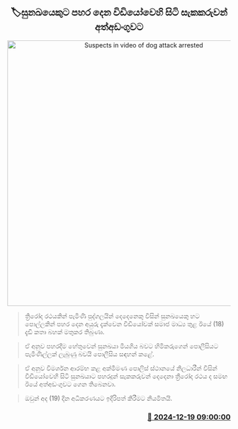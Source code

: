 <p align='center'><b><h2 align='center' title='Suspects in video of dog attack arrested'>🏷සුනඛයෙකුට පහර දෙන විඩියෝවෙහි සිටි සැකකරුවන් අත්අඩංගුවට</h2></b></p>
<p align='center'><img src='https://helakuru.sgp1.cdn.digitaloceanspaces.com/esana/images/lib/dog-arrest.jpg' width='600' alt='Suspects in video of dog attack arrested'></p>

> ත්‍රිරෝද රථයකින් පැමිණි පුද්ගලයින් දෙදෙනෙකු විසින් සුනඛයෙකු හට පොල්ලකින් පහර දෙන අයුරු දැක්වෙන වීඩියෝවක් සමාජ මාධ්‍ය තුළ ඊයේ (18) දැඩි කතා බහක් මතුකර තිබුණා.

> ඒ අනුව පහරදීම හේතුවෙන් සුනඛයා මියගිය බවට හිමිකරුගෙන් පොලීසියට පැමිණිල්ලක් ලැබුණු බවයි පොලීසිය සඳහන් කළේ.

> ඒ අනුව විමර්ශන ආරම්භ කළ අක්මීමණ පොලිස් ස්ථානයේ නිලධාරීන් විසින් වීඩියෝවෙහි සිටි සුනඛයාට පහරදුන් සැකකරුවන් දෙදෙනා ත්‍රීරෝද රථය ද සමඟ ඊයේ අත්අඩංගුවට ගෙන තිබෙනවා.

> ඔවුන් අද (19) දින අධිකරණයට ඉදිරිපත් කිරීමට නියමිතයි.



<h3 align='right'><a href='https://www.helakuru.lk/esana/p/106002/'>📅 2024-12-19 09:00:00</a></h3>
